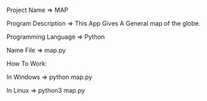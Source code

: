 Project Name => MAP

Program Description => This App Gives A General map of the globe.

Programming Language => Python

Name File => map.py

How To Work: 

In Windows  => python map.py 

In Linux => python3 map.py
